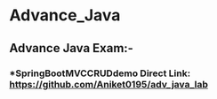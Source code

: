 # Advance_Java

## Advance Java Exam:-
### *SpringBootMVCCRUDdemo Direct Link: https://github.com/Aniket0195/adv_java_lab
